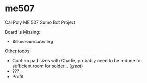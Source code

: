 # me507
Cal Poly ME 507 Sumo Bot Project

Board is Missing:
* Silkscreen/Labeling

Other todos:
* Confirm pad sizes with Charlie, probably need to be redone for sufficient room for solder... (_great_)
* ???
* Profit
